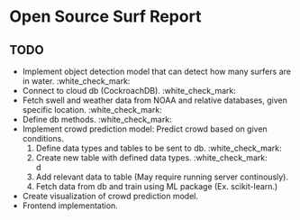 <h1>Open Source Surf Report</h1>
<h2>TODO</h2>
<ul>
    <li>Implement object detection model that can detect how many surfers are in water. :white_check_mark:</li>
    <li>Connect to cloud db (CockroachDB). :white_check_mark:</li>
    <li>Fetch swell and weather data from NOAA and relative databases, given specific location. :white_check_mark:</li>
    <li>Define db methods. :white_check_mark:</li>
    <li>Implement crowd prediction model: Predict crowd based on given conditions. 
        <ol>
            <li>Define data types and tables to be sent to db. :white_check_mark:</li>
            <li>Create new table with defined data types. :white_check_mark:</li>d
            <li>Add relevant data to table (May require running server continously).</li>
            <li>Fetch data from db and train using ML package (Ex. scikit-learn.)</li>
        </ol>
    </li>
    <li>Create visualization of crowd prediction model.</li>
    <li>Frontend implementation.</li>
</ul>
